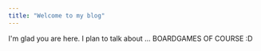 ```yaml
---
title: "Welcome to my blog"
---
```


I'm glad you are here. I plan to talk about ... BOARDGAMES OF COURSE :D
